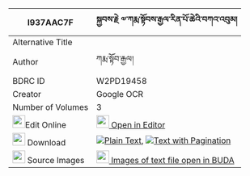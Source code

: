 |I937AAC7F|སྐྱབས་རྗེ ༧་ཀརྨ་སྟོབས་རྒྱལ་རིན་པོ་ཆེའི་བཀའ་འབུམ། 
| --- | --- 
|Alternative Title |
|Author| ཀརྨ་སྟོབ་རྒྱལ།
|BDRC ID | W2PD19458
|Creator | Google OCR
|Number of Volumes| 3
|<img width="25" src="https://img.icons8.com/color/25/000000/edit-property.png">Edit Online| [<img width="25" src="https://avatars.githubusercontent.com/u/45091458?s=200&v=4"> Open in Editor](http://editor.openpecha.org/I937AAC7F)
|<img width="25" src="https://img.icons8.com/fluent/48/000000/download-2.png"/>  Download | [![](https://img.icons8.com/color/20/000000/txt.png)Plain Text](https://github.com/Openpecha/I937AAC7F/releases/download/v1/kyabje_karma_tob_gyal_rinpoche_plain_I937AAC7F.zip), [![](https://img.icons8.com/color/20/000000/txt.png)Text with Pagination](https://github.com/Openpecha/I937AAC7F/releases/download/v1/kyabje_karma_tob_gyal_rinpoche_pages_I937AAC7F.zip)
|<img width="25" src="https://img.icons8.com/plasticine/100/000000/pictures-folder.png"/>  Source Images | [<img width="25" src="https://library.bdrc.io/icons/BUDA-small.svg"> Images of text file open in BUDA](https://library.bdrc.io/show/bdr:W2PD19458)